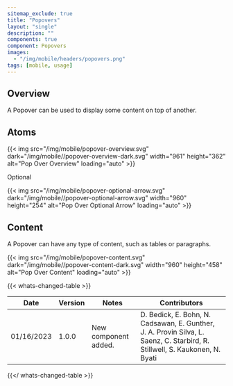 ```yaml
---
sitemap_exclude: true
title: "Popovers"
layout: "single"
description: ""
components: true
component: Popovers
images:
  - "/img/mobile/headers/popovers.png"
tags: [mobile, usage]
---
```

## Overview

A Popover can be used to display some content on top of another.

## Atoms

{{< img src="/img/mobile/popover-overview.svg" dark="/img/mobile//popover-overview-dark.svg" width="961" height="362" alt="Pop Over Overview" loading="auto" >}}

Optional

{{< img src="/img/mobile/popover-optional-arrow.svg" dark="/img/mobile//popover-optional-arrow.svg" width="960" height="254" alt="Pop Over Optional Arrow" loading="auto" >}}

## Content

A Popover can have any type of content, such as tables or paragraphs.

{{< img src="/img/mobile/popover-content.svg" dark="/img/mobile//popover-content-dark.svg" width="960" height="458" alt="Pop Over Content" loading="auto" >}}


{{< whats-changed-table >}}

| Date       | Version | Notes                               | Contributors |
| ---------- | ------- | ----------------------------------- | ------------ |
| 01/16/2023 | 1.0.0   | New component added. | D. Bedick, E. Bohn, N. Cadsawan, E. Gunther, J. A. Provin Silva, L. Saenz, C. Starbird, R. Stillwell, S. Kaukonen, N. Byati  |

{{</ whats-changed-table >}}
